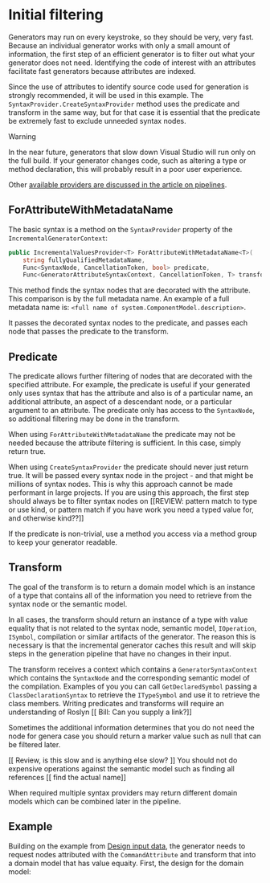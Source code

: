 # Initial filtering

Generators may run on every keystroke, so they should be very, very fast. Because an individual generator works with only a small amount of information, the first step of an efficient generator is to filter out what your generator does not need. Identifying the code of interest with an attributes facilitate fast generators because attributes are indexed.

Since the use of attributes to identify source code used for generation is strongly recommended, it will be used in this example. The `SyntaxProvider.CreateSyntaxProvider` method uses the predicate and transform in the same way, but for that case it is essential that the predicate be extremely fast to exclude unneeded syntax nodes. 

> [!WARNING]
> In the near future, generators that slow down Visual Studio will run only on the full build. If your generator changes code, such as altering a type or method declaration, this will probably result in a poor user experience.

Other [available providers are discussed in the article on pipelines](../pipeline.md).

## ForAttributeWithMetadataName

The basic syntax is a method on the `SyntaxProvider` property of the `IncrementalGeneratorContext`:

```csharp
public IncrementalValuesProvider<T> ForAttributeWithMetadataName<T>(
    string fullyQualifiedMetadataName,
    Func<SyntaxNode, CancellationToken, bool> predicate,
    Func<GeneratorAttributeSyntaxContext, CancellationToken, T> transform)
```

This method finds the syntax nodes that are decorated with the attribute. This comparison is by the full metadata name. An example of a full metadata name is:  `<full name of system.ComponentModel.description>`. 

It passes the decorated syntax nodes to the predicate, and passes each node that passes the predicate to the transform. 

## Predicate

The predicate allows further filtering of nodes that are decorated with the specified attribute. For example, the predicate is useful if your generated only uses syntax that has the attribute and also is of a particular name, an additional attribute, an aspect of a descendant node, or a particular argument to an attribute. The predicate only has access to the `SyntaxNode`, so additional filtering may be done in the transform.

When using `ForAttributeWithMetadataName` the predicate may not be needed because the attribute filtering is sufficient. In this case, simply return true.

When using `CreateSyntaxProvider` the predicate should never just return true. It will be passed every syntax node in the project - and that might be millions of syntax nodes. This is why this approach cannot be made performant in large projects. If you are using this approach, the first step should always be to filter syntax nodes on [[REVIEW: pattern match to type or use kind, or pattern match if you have work you need a typed value for, and otherwise kind??]]

If the predicate is non-trivial, use a method you access via a method group to keep your generator readable.

## Transform

The goal of the transform is to return a domain model which is an instance of a type that contains all of the information you need to retrieve from the syntax node or the semantic model. 

In all cases, the transform should return an instance of a type with value equality that is not related to the syntax node, semantic model, `IOperation`, `ISymbol`, compilation or similar artifacts of the generator. The reason this is necessary is that the incremental generator caches this result and will skip steps in the generation pipeline that have no changes in their input.

The transform receives a context which contains a `GeneratorSyntaxContext` which contains the `SyntaxNode` and the corresponding semantic model of the compilation. Examples of you you can call `GetDeclaredSymbol` passing a `ClassDeclarationSyntax` to retrieve the `ITypeSymbol` and use it to retrieve the class members. Writing predicates and transforms will require an understanding of Roslyn [[ Bill: Can you supply a link?]]

Sometimes the additional information determines that you do not need the node for genera  case you should return a marker value such as null that can be filtered later.

[[ Review, is this slow and is anything else slow? ]]
You should not do expensive operations against the semantic model such as finding all references [[ find the actual name]]

When required multiple syntax providers may return different domain models which can be combined later in the pipeline.

## Example

Building on the example from [Design input data](design-input-data.md#example), the generator needs to request nodes attributed with the `CommandAttribute` and transform that into a domain model that has value equaity. First, the design for the domain model: